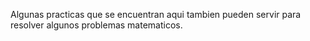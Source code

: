 Algunas practicas que se encuentran aqui tambien pueden servir para resolver algunos problemas matematicos.
